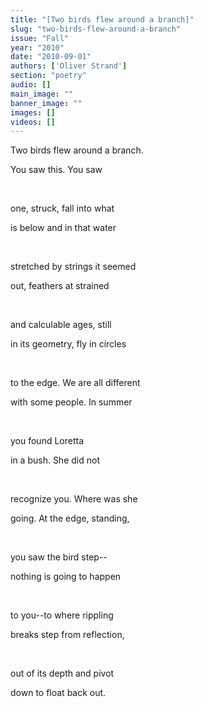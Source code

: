```yaml
---
title: "[Two birds flew around a branch]"
slug: "two-birds-flew-around-a-branch"
issue: "Fall"
year: "2010"
date: "2010-09-01"
authors: ['Oliver Strand']
section: "poetry"
audio: []
main_image: ""
banner_image: ""
images: []
videos: []
---
```

Two birds flew around a branch. 

 You saw this. You saw 

  

 one, struck, fall into what 

 is below and in that water 

  

 stretched by strings it seemed 

 out, feathers at strained 

  

 and calculable ages, still 

 in its geometry, fly in circles 

  

 to the edge. We are all different 

 with some people. In summer 

  

 you found Loretta 

 in a bush. She did not 

  

 recognize you. Where was she 

 going. At the edge, standing, 

  

 you saw the bird step--

 nothing is going to happen 

  

 to you--to where rippling 

 breaks step from reflection, 

  

 out of its depth and pivot 

 down to float back out.

